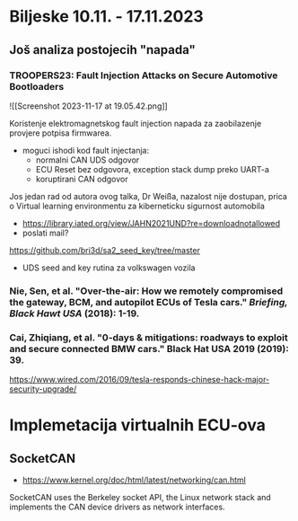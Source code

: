 # Biljeske 10.11. - 17.11.2023

## Još analiza postojecih "napada"
### TROOPERS23: Fault Injection Attacks on Secure Automotive Bootloaders

![[Screenshot 2023-11-17 at 19.05.42.png]]

Koristenje elektromagnetskog fault injection napada za zaobilazenje provjere potpisa firmwarea.

- moguci ishodi kod fault injectanja:
	- normalni CAN UDS odgovor
	- ECU Reset bez odgovora, exception stack dump preko UART-a
	- koruptirani CAN odgovor 


Jos jedan rad od autora ovog talka, Dr Weißa, nazalost nije dostupan, prica o Virtual learning environmentu za kiberneticku sigurnost automobila
- https://library.iated.org/view/JAHN2021UND?re=downloadnotallowed
- poslati mail?


https://github.com/bri3d/sa2_seed_key/tree/master
- UDS seed and key rutina za volkswagen vozila



### Nie, Sen, et al. "Over-the-air: How we remotely compromised the gateway, BCM, and autopilot ECUs of Tesla cars." _Briefing, Black Hawt USA_ (2018): 1-19.

### Cai, Zhiqiang, et al. "0-days & mitigations: roadways to exploit and secure connected BMW cars." Black Hat USA 2019 (2019): 39.

https://www.wired.com/2016/09/tesla-responds-chinese-hack-major-security-upgrade/


# Implemetacija virtualnih ECU-ova

## SocketCAN
- https://www.kernel.org/doc/html/latest/networking/can.html

SocketCAN uses the Berkeley socket API, the Linux network stack and implements the CAN device drivers as network interfaces.